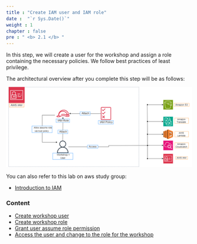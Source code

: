 ```yaml
---
title : "Create IAM user and IAM role"
date :  "`r Sys.Date()`" 
weight : 1 
chapter : false
pre : " <b> 2.1 </b> "
---
```


In this step, we will create a user for the workshop and assign a role containing the necessary policies. We follow best practices of least privilege.

The architectural overview after you complete this step will be as follows:

![IAM](/images/IAM-architecture.png)

You can also refer to this lab on aws study group:
  - [Introduction to IAM](https://000002.awsstudygroup.com/)


### Content
  - [Create workshop user](2.1.1-createuser/)
  - [Create workshop role](2.1.2-createrole/)
  - [Grant user assume role permission](2.1.3-assumerole/)
  - [Access the user and change to the role for the workshop](2.1.4-switchrole/)

